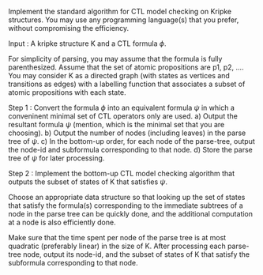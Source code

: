 Implement the standard algorithm for CTL model checking on Kripke structures.
You may use any programming language(s) that you prefer, without compromising the efficiency.

Input :
A kripke structure K and a CTL formula $\phi$.

For simplicity of parsing, you may assume that the formula is fully parenthesized.
Assume that the set of atomic propositions are p1, p2, ....
You may consider K as a directed graph (with states as vertices and transitions as edges) with a labelling function that associates
a subset of atomic propositions with each state.

Step 1 : Convert the formula $\phi$ into an equivalent formula $\psi$ in which a conveninent minimal
set of CTL operators only are used.
a) Output the resultant formula $\psi$ (mention, which is the minimal set that you are choosing).
b) Output the number of nodes (including leaves) in the parse tree of $\psi$.
c) In the bottom-up order, for each node of the parse-tree, output the node-id
and subformula corresponding to that node.
d) Store the parse tree of $\psi$ for later processing.

Step 2 : Implement the bottom-up CTL model checking algorithm
that outputs the subset of states of K that satisfies $\psi$.

Choose an appropriate data structure so that looking up the set of states that satisfy the
formula(s) corresponding to the immediate subtrees of a node in the parse tree can be
quickly done, and the additional computation at a node is also efficiently done.

Make sure that the time spent per node of the parse tree is at most quadratic (preferably linear) in the size of K.
After processing each parse-tree node, output its node-id, and the subset of states of K that satisfy the subformula corresponding to that node.
